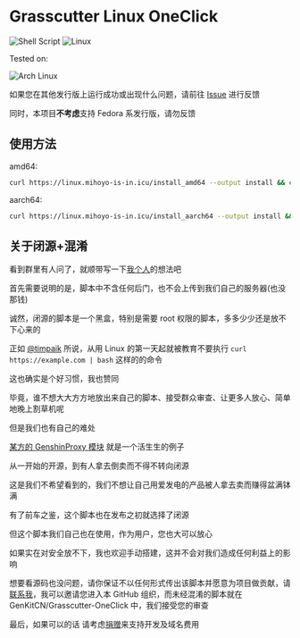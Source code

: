 # Grasscutter Linux OneClick

![Shell Script](https://img.shields.io/badge/shell_script-%23121011.svg?style=for-the-badge&logo=gnu-bash&logoColor=white)
![Linux](https://img.shields.io/badge/Linux-FCC624?style=for-the-badge&logo=linux&logoColor=black)

Tested on:

![Arch Linux](https://img.shields.io/badge/Arch%20Linux-1793D1?logo=arch-linux&logoColor=fff&style=for-the-badge)

如果您在其他发行版上运行成功或出现什么问题，请前往 [Issue](https://github.com/GenKitCN/Grasscutter-Linux-OneClick/issues) 进行反馈

同时，本项目**不考虑**支持 Fedora 系发行版，请勿反馈

## 使用方法

amd64: 
```bash
curl https://linux.mihoyo-is-in.icu/install_amd64 --output install && chmod +x install && ./install
```

aarch64:
```bash
curl https://linux.mihoyo-is-in.icu/install_aarch64 --output install && chmod +x install && ./install
```

## 关于闭源+混淆

看到群里有人问了，就顺带写一下[我个人](https://github.com/chitang233)的想法吧

首先需要说明的是，脚本中不含任何后门，也不会上传到我们自己的服务器(也没那钱)

诚然，闭源的脚本是一个黑盒，特别是需要 root 权限的脚本，多多少少还是放不下心来的

正如 [@timpaik](https://t.me/timpaik) 所说，从用 Linux 的第一天起就被教育不要执行 `curl https://example.com | bash` 这样的的命令

这也确实是个好习惯，我也赞同

毕竟，谁不想大大方方地放出来自己的脚本、接受群众审查、让更多人放心、简单地晚上割草机呢

但是我们也有自己的难处

[某方的 GenshinProxy 模块](https://github.com/577fkj/GenshinProxy) 就是一个活生生的例子

从一开始的开源，到有人拿去倒卖而不得不转向闭源

这是我们不希望看到的，我们不想让自己用爱发电的产品被人拿去卖而赚得盆满钵满

有了前车之鉴，这个脚本也在发布之初就选择了闭源

但这个脚本我们自己也在使用，作为用户，您也大可以放心

如果实在对安全放不下，我也欢迎手动搭建，这并不会对我们造成任何利益上的影响

想要看源码也没问题，请你保证不以任何形式传出该脚本并愿意为项目做贡献，请[联系我](mailto:chitang@mihoyo-is-in.icu)，我可以邀请您进入本 GitHub 组织，而未经混淆的脚本就在 GenKitCN/Grasscutter-OneClick 中，我们接受您的审查

最后，如果可以的话 请考虑[捐赠](https://afdian.net/@chitang)来支持开发及域名费用
